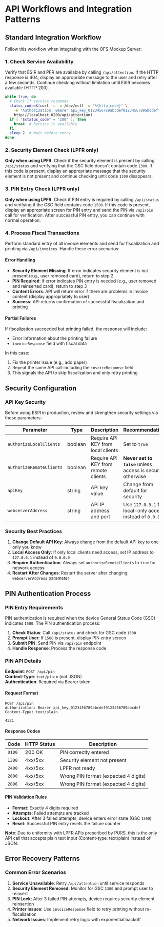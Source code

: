 # API Workflows and Integration Patterns

## Standard Integration Workflow

Follow this workflow when integrating with the OFS Mockup Server:

### 1. Check Service Availability

Verify that ESIR and PFR are available by calling `/api/attention`. If the HTTP response is 404, display an appropriate message to the user and retry after a few seconds. Continue checking without limitation until ESIR becomes available (HTTP 200).

```bash
while true; do
  # Check if service responds
  status_code=$(curl -s -o /dev/null -w "%{http_code}" \
    -H "Authorization: Bearer api_key_0123456789abcdef0123456789abcdef" \
    http://localhost:8200/api/attention)
  if [ "$status_code" = "200" ]; then
    break  # Service is available
  fi
  sleep 2  # Wait before retry
done
```

### 2. Security Element Check (LPFR only)

**Only when using LPFR**: Check if the security element is present by calling `/api/status` and verifying that the GSC field doesn't contain code `1300`. If this code is present, display an appropriate message that the security element is not present and continue checking until code `1300` disappears.

### 3. PIN Entry Check (LPFR only)

**Only when using LPFR**: Check if PIN entry is required by calling `/api/status` and verifying if the GSC field contains code `1500`. If this code is present, display an appropriate screen for PIN entry and send the PIN via `/api/pin` call for verification. After successful PIN entry, you can continue with normal operation.

### 4. Process Fiscal Transactions

Perform standard entry of all invoice elements and send for fiscalization and printing via `/api/invoices`. Handle these error scenarios:

#### Error Handling

- **Security Element Missing**: If error indicates security element is not present (e.g., user removed card), return to step 2
- **PIN Required**: If error indicates PIN entry is needed (e.g., user removed and reinserted card), return to step 3
- **Content Errors**: API will return error if there are problems in invoice content (display appropriately to user)
- **Success**: API returns confirmation of successful fiscalization and printing

#### Partial Failures

If fiscalization succeeded but printing failed, the response will include:
- Error information about the printing failure
- `invoiceResponse` field with fiscal data

In this case:
1. Fix the printer issue (e.g., add paper)  
2. Repeat the same API call including the `invoiceResponse` field
3. This signals the API to skip fiscalization and only retry printing

## Security Configuration

### API Key Security

Before using ESIR in production, review and strengthen security settings via these parameters:

| Parameter | Type | Description | Recommendation |
|-----------|------|-------------|----------------|
| `authorizeLocalClients` | boolean | Require API KEY from local clients | Set to `true` |
| `authorizeRemoteClients` | boolean | Require API KEY from remote clients | **Never set to `false`** unless access is secured otherwise |
| `apiKey` | string | API key value | Change from default for security |
| `webserverAddress` | string | API IP address and port | Use `127.0.0.1` for local-only access instead of `0.0.0.0` |

### Security Best Practices

1. **Change Default API Key**: Always change from the default API key to one only you know
2. **Local Access Only**: If only local clients need access, set IP address to `127.0.0.1` instead of `0.0.0.0`
3. **Require Authentication**: Always set `authorizeRemoteClients` to `true` for network access
4. **Restart After Changes**: Restart the server after changing `webserverAddress` parameter

## PIN Authentication Process

### PIN Entry Requirements

PIN authentication is required when the device General Status Code (GSC) indicates `1500`. The PIN authentication process:

1. **Check Status**: Call `/api/status` and check for GSC code `1500`
2. **Prompt User**: If `1500` is present, display PIN entry screen
3. **Submit PIN**: Send PIN via `/api/pin` endpoint
4. **Handle Response**: Process the response code

### PIN API Details

**Endpoint**: `POST /api/pin`  
**Content-Type**: `text/plain` (not JSON)  
**Authentication**: Required via Bearer token

#### Request Format
```http
POST /api/pin
Authorization: Bearer api_key_0123456789abcdef0123456789abcdef
Content-Type: text/plain

4321
```

#### Response Codes

| Code | HTTP Status | Description |
|------|-------------|-------------|
| `0100` | 200 OK | PIN correctly entered |
| `1300` | 4xx/5xx | Security element not present |
| `2400` | 4xx/5xx | LPFR not ready |
| `2800` | 4xx/5xx | Wrong PIN format (expected 4 digits) |
| `2806` | 4xx/5xx | Wrong PIN format (expected 4 digits) |

#### PIN Validation Rules

- **Format**: Exactly 4 digits required
- **Attempts**: Failed attempts are tracked
- **Lockout**: After 3 failed attempts, device enters error state (GSC `1300`)
- **Reset**: Successful PIN entry resets the failure counter

**Note**: Due to uniformity with LPFR APIs prescribed by PURS, this is the only API call that accepts plain text input (Content-type: text/plain) instead of JSON.

## Error Recovery Patterns

### Common Error Scenarios

1. **Service Unavailable**: Retry `/api/attention` until service responds
2. **Security Element Removed**: Monitor for GSC `1300` and prompt user to reinsert
3. **PIN Lock**: After 3 failed PIN attempts, device requires security element reinsertion
4. **Printer Issues**: Use `invoiceResponse` field to retry printing without re-fiscalization
5. **Network Issues**: Implement retry logic with exponential backoff
